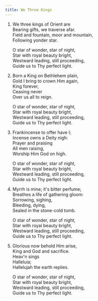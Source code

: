 ```yaml
---
title: We Three Kings
---
```



1. We three kings of Orient are  
Bearing gifts, we traverse afar.  
Field and fountain, moor and mountain,  
Following yonder star.

   O star of wonder, star of night,  
Star with royal beauty bright,  
Westward leading, still proceeding,  
Guide us to Thy perfect light.  

2. Born a King on Bethlehem plain,  
Gold I bring to crown Him again,  
King forever,  
Ceasing never  
Over us all to reign.  

   O star of wonder, star of night,  
Star with royal beauty bright,  
Westward leading, still proceeding,  
Guide us to Thy perfect light.  

3. Frankincense to offer have I;  
Incense owns a Deity nigh:  
Prayer and praising  
All men raising,  
Worship Him God on high.  

   O star of wonder, star of night,  
Star with royal beauty bright,  
Westward leading, still proceeding,  
Guide us to Thy perfect light.  

4. Myrrh is mine; it's bitter perfume;  
Breathes a life of gathering gloom:  
Sorrowing, sighing,  
Bleeding, dying,  
Sealed in the stone-cold tomb.  

   O star of wonder, star of night,  
Star with royal beauty bright,  
Westward leading, still proceeding,  
Guide us to Thy perfect light.  

5. Glorious now behold Him arise,  
King and God and sacrifice.  
Heav'n sings  
Halleluia;  
Hallelujah the earth replies.  

   O star of wonder, star of night,  
Star with royal beauty bright,  
Westward leading, still proceeding,  
Guide us to Thy perfect light.  